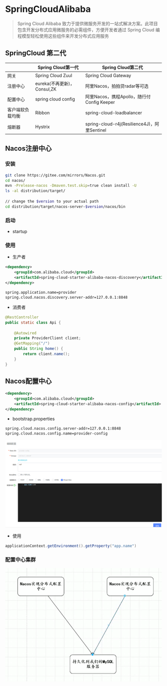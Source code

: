 # SpringCloudAlibaba

>Spring Cloud Alibaba 致力于提供微服务开发的一站式解决方案。此项目包含开发分布式应用微服务的必需组件，方便开发者通过 Spring Cloud 编程模型轻松使用这些组件来开发分布式应用服务

## SpringCloud 第二代

| |Spring Cloud第一代|	Spring Cloud第二代
-|-|-
网关|	Spring Cloud Zuul	|Spring Cloud Gateway
注册中心|	eureka(不再更新)，Consul,ZK	|阿里Nacos，拍拍贷radar等可选
配置中心|	spring cloud config	|阿里Nacos，携程Apollo，随行付Config Keeper
客户端软负载均衡|	Ribbon	|spring-cloud-loadbalancer
熔断器|	Hystrix	|spring-cloud-r4j(Resilience4J)，阿里Sentinel

## Nacos注册中心

### 安装

```sh
git clone https://gitee.com/mirrors/Nacos.git
cd nacos/
mvn -Prelease-nacos -Dmaven.test.skip=true clean install -U  
ls -al distribution/target/

// change the $version to your actual path
cd distribution/target/nacos-server-$version/nacos/bin
```

### 启动

- startup

### 使用

- 生产者

```xml
<dependency>
    <groupId>com.alibaba.cloud</groupId>
    <artifactId>spring-cloud-starter-alibaba-nacos-discovery</artifactId>
</dependency>
```
```properties
spring.application.name=provider
spring.cloud.nacos.discovery.server-addr=127.0.0.1:8848
```

- 消费者

```java
@RestController
public static class Api {

    @Autowired
    private ProviderClient client;
    @GetMapping("/")
    public String home() {
        return client.name();
    }
}
```

## Nacos配置中心

```xml
<dependency>
    <groupId>com.alibaba.cloud</groupId>
    <artifactId>spring-cloud-starter-alibaba-nacos-config</artifactId>
</dependency>
```

- bootstrap.properties

```properties
spring.cloud.nacos.config.server-addr=127.0.0.1:8848
spring.cloud.nacos.config.name=provider-config
```

![批注 2020-04-02 143345](/assets/批注%202020-04-02%20143345.png)

- 使用

```java
applicationContext.getEnvironment().getProperty("app.name")
```

### 配置中心集群

![批注 2020-04-02 151146](/assets/批注%202020-04-02%20151146.png)